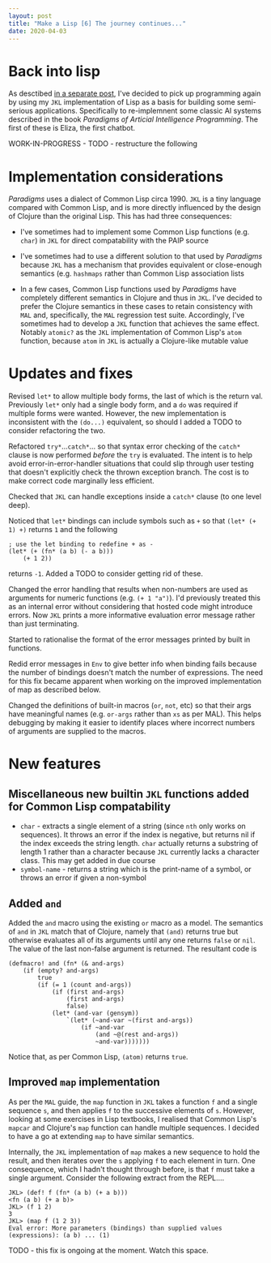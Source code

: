 ```yaml
---
layout: post
title: "Make a Lisp [6] The journey continues..."
date: 2020-04-03
---
```


# Back into lisp

As desctibed [in a separate post](https://www.non-kinetic-effects.co.uk/blog/2020/04/14/AI-Projects-Eliza), I've decided to pick up  programming again by using my `JKL` implementation of Lisp as a basis for building some semi-serious applications. Specifically to re-implemnent some classic AI systems described in the book *Paradigms of Articial Intelligence Programming*. The first of these is Eliza, the first chatbot.

WORK-IN-PROGRESS - TODO - restructure the following

# Implementation considerations

*Paradigms* uses a dialect of Common Lisp circa 1990. `JKL` is a tiny language compared with Common Lisp, and is more directly influenced by the design of Clojure than the original Lisp. This has had three consequences:

* I've sometimes had to implement some Common Lisp functions (e.g. `char`) in `JKL` for direct compatability with the PAIP source

* I've sometimes had to use a different solution to that used by *Paradigms* because `JKL` has a mechanism that provides equivalent or close-enough semantics (e.g. `hashmaps` rather than Common Lisp association lists

* In a few cases, Common Lisp functions used by *Paradigms* have completely different semantics in Clojure and thus in `JKL`. I've decided to prefer the Clojure semantics in these cases to retain consistency with `MAL` and, specifically, the `MAL` regression test suite. Accordingly, I've sometimes had to develop a `JKL` function that achieves the same effect. Notably `atomic?` as the `JKL` implementation of Common Lisp's `atom` function, because `atom` in `JKL` is actually a Clojure-like mutable value


# Updates and fixes

Revised `let*` to allow multiple body forms, the last of which is the return val. Previously `let*` only had a single body form, and a `do` was required if multiple forms were wanted. However, the new implementation is inconsistent with the `(do...)` equivalent, so should I added a TODO to consider refactoring the two.

Refactored `try*`...`catch*`... so that syntax error checking of the `catch*` clause is now performed *before* the `try` is evaluated. The intent is to help avoid error-in-error-handler situations that could slip through user testing that doesn't explicitly check the thrown exception branch. The cost is to make correct code marginally less efficient.

Checked that `JKL` can handle exceptions inside a `catch*` clause (to one level deep).

Noticed that `let*` bindings can include symbols such as `+` so that `(let* (+ 1) +)` returns `1` and the following
```
; use the let binding to redefine + as -
(let* (+ (fn* (a b) (- a b)))
    (+ 1 2))
```
returns `-1`. Added a TODO to consider getting rid of these.

Changed the error handling that results when non-numbers are used as arguments for numeric functions (e.g. `(+ 1 "a")`). I'd previously treated this as an internal error without considering that hosted code might introduce errors. Now `JKL` prints a more informative evaluation error message rather than just terminating.

Started to rationalise the format of the error messages printed by built in functions.

Redid error messages in `Env` to give better info when binding fails because the number of bindings doesn't match the number of expressions. The need for this fix became apparent when working on the improved implementation of map as described below.

Changed the definitions of built-in macros (`or`, `not`, etc) so that their args have meaningful names (e.g. `or-args` rather than `xs` as per MAL). This helps debugging by making it easier to identify places where incorrect numbers of arguments are supplied to the macros.

# New features

## Miscellaneous new builtin `JKL` functions added for Common Lisp compatability

* `char` - extracts a single element of a string (since `nth` only works on sequences). It throws an error if the index is negative, but returns nil if the index exceeds the string length. `char` actually returns a substring of length 1 rather than a character because `JKL` currently lacks a character class. This may get added in due course
* `symbol-name` - returns a string which is the print-name of a symbol, or throws an error if given a non-symbol

## Added `and`

Added the `and` macro using the existing `or` macro as a model. The semantics of `and` in `JKL` match that of Clojure, namely that `(and)` returns true but otherwise evaluates all of its arguments until any one returns `false` or `nil`. The value of the last non-false argument is returned. The resultant code is
```
(defmacro! and (fn* (& and-args)
	(if (empty? and-args)
		true
		(if (= 1 (count and-args))
			(if (first and-args)
				(first and-args)
				false)
			(let* (and-var (gensym))
				`(let* (~and-var ~(first and-args))
					(if ~and-var
						(and ~@(rest and-args))
						~and-var)))))))
```
Notice that, as per Common Lisp, `(atom)` returns `true`.

## Improved `map` implementation

As per the `MAL` guide, the `map` function in `JKL` takes a function `f` and a single sequence `s`, and then applies `f` to the successive elements of `s`. However, looking at some exercises in Lisp textbooks, I realised that Common Lisp's `mapcar` and Clojure's `map` function can handle multiple sequences. I decided to have a go at extending `map` to have similar semantics.

Internally, the `JKL` implementation of `map` makes a new sequence to hold the result, and then iterates over the `s` applying `f` to each element in turn. One consequence, which I hadn't thought  through before, is that `f` must take a single argument. Consider the following extract from the REPL....

```
JKL> (def! f (fn* (a b) (+ a b)))
<fn (a b) (+ a b)>
JKL> (f 1 2)
3
JKL> (map f (1 2 3))
Eval error: More parameters (bindings) than supplied values (expressions): (a b) ... (1)
```
TODO - this fix is ongoing at the moment. Watch this space.  
